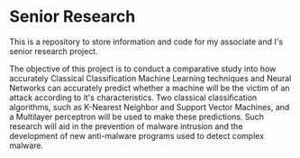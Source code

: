 # Senior Research
 
This is a repository to store information and code for my associate and I's senior research project. 

The objective of this project is to conduct a comparative study into how accurately Classical Classification Machine Learning techniques and Neural Networks can accurately predict whether a machine will be the victim of an attack according to it's characteristics. Two classical classification algorithms, such as K-Nearest Neighbor and Support Vector Machines, and a Multilayer perceptron will be used to make these predictions. Such research will aid in the prevention of malware intrusion and the development of new anti-malware programs used to detect complex malware. 
